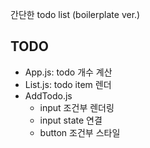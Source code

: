 간단한 todo list (boilerplate ver.)

## TODO
* App.js: todo 개수 계산
* List.js: todo item 렌더
* AddTodo.js
  * input 조건부 렌더링
  * input state 연결
  * button 조건부 스타일